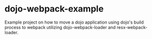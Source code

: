 # dojo-webpack-example

Example project on how to move a dojo application using dojo's build process to webpack utilizing dojo-webpack-loader and resx-webpack-loader.
